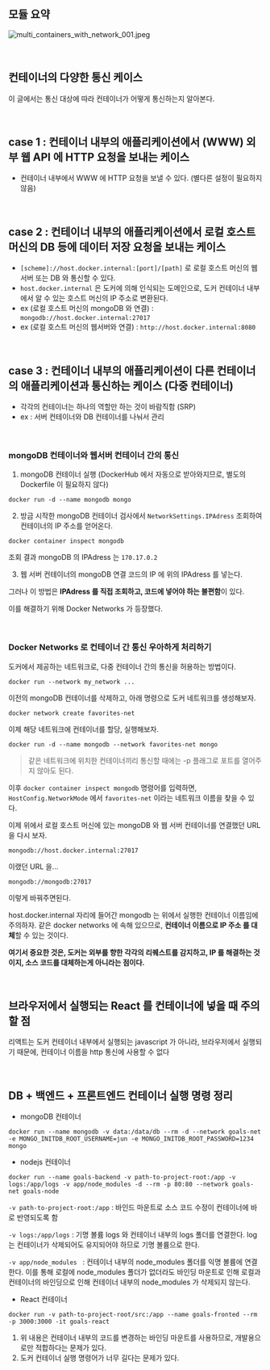 ## 모듈 요약

![multi_containers_with_network_001.jpeg](https://s3.ap-northeast-2.amazonaws.com/blog.resource/images/multi_containers_with_network_001.jpeg)







<br />

## 컨테이너의 다양한 통신 케이스

이 글에서는 통신 대상에 따라 컨테이너가 어떻게 통신하는지 알아본다.







<br />

## case 1 : 컨테이너 내부의 애플리케이션에서 (WWW) 외부 웹 API 에 HTTP 요청을 보내는 케이스

* 컨테이너 내부에서 WWW 에 HTTP 요청을 보낼 수 있다. (별다른 설정이 필요하지 않음)



<br />

## case 2 : 컨테이너 내부의 애플리케이션에서 로컬 호스트 머신의 DB 등에 데이터 저장 요청을 보내는 케이스

* `[scheme]://host.docker.internal:[port]/[path]`  로 로컬 호스트 머신의 웹 서버 또는 DB 와 통신할 수 있다.
* `host.docker.internal` 은 도커에 의해 인식되는 도메인으로, 도커 컨테이너 내부에서 알 수 있는 호스트 머신의 IP 주소로 변환된다.
* ex (로컬 호스트 머신의 mongoDB 와 연결) : `mongodb://host.docker.internal:27017`
* ex (로컬 호스트 머신의 웹서버와 연결) :  `http://host.docker.internal:8080`



<br />

## case 3 : 컨테이너 내부의 애플리케이션이 다른 컨테이너의 애플리케이션과 통신하는 케이스 (다중 컨테이너)

* 각각의 컨테이너는 하나의 역할만 하는 것이 바람직함 (SRP) 
* ex : 서버 컨테이너와 DB 컨테이너를 나눠서 관리



<br />

### mongoDB 컨테이너와 웹서버 컨테이너 간의 통신

1. mongoDB 컨테이너 실행  (DockerHub 에서 자동으로 받아와지므로, 별도의 Dockerfile 이 필요하지 않다)

```shell
docker run -d --name mongodb mongo
```



2. 방금 시작한 mongoDB 컨테이너 검사에서 `NetworkSettings.IPAdress` 조회하여 컨테이너의 IP 주소를 얻어온다.

```shell
docker container inspect mongodb
```

조회 결과 mongoDB 의 IPAdress 는 `170.17.0.2`

3. 웹 서버 컨테이너의 mongoDB 연결 코드의 IP 에 위의 IPAdress 를 넣는다.

그러나 이 방법은 **IPAdress 를 직접 조회하고, 코드에 넣어야 하는 불편함**이 있다.

이를 해결하기 위해 Docker Networks 가 등장했다.



<br />

### Docker Networks 로 컨테이너 간 통신 우아하게 처리하기

도커에서 제공하는 네트워크로, 다중 컨테이너 간의 통신을 허용하는 방법이다.

```shell
docker run --network my_network ...
```



이전의 mongoDB 컨테이너를 삭제하고, 아래 명령으로 도커 네트워크를 생성해보자.

```shell
docker network create favorites-net
```



이제 해당 네트워크에 컨테이너를 할당, 실행해보자.

```shell
docker run -d --name mongodb --network favorites-net mongo
```

> 같은 네트워크에 위치한 컨테이너끼리 통신할 때에는 -p 플래그로 포트를 열어주지 않아도 된다.



이후 `docker container inspect mongodb` 명령어를 입력하면, `HostConfig.NetworkMode` 에서 `favorites-net` 이라는 네트워크 이름을 찾을 수 있다.

이제 위에서 로컬 호스트 머신에 있는 mongoDB 와 웹 서버 컨테이너를 연결했던 URL 을 다시 보자.

 `mongodb://host.docker.internal:27017` 

이랬던 URL 을...

`mongodb://mongodb:27017`

이렇게 바꿔주면된다. 



host.docker.internal 자리에 들어간 mongodb 는 위에서 실행한 컨테이너 이름임에 주의하자. 같은 docker networks 에 속해 있으므로, **컨테이너 이름으로 IP 주소 를 대체**할 수 있는 것이다.



**여기서 중요한 것은, 도커는 외부를 향한 각각의 리퀘스트를 감지하고, IP 를 해결하는 것이지, 소스 코드를 대체하는게 아니라는 점이다.**



<br />



## 브라우저에서 실행되는 React 를 컨테이너에 넣을 때 주의할 점

리액트는 도커 컨테이너 내부에서 실행되는 javascript 가 아니라, 브라우저에서 실행되기 때문에, 컨테이너 이름을 http 통신에 사용할 수 없다



<br />



## DB + 백엔드 + 프론트엔드 컨테이너 실행 명령 정리

* mongoDB 컨테이너

```shell
docker run --name mongodb -v data:/data/db --rm -d --network goals-net -e MONGO_INITDB_ROOT_USERNAME=jun -e MONGO_INITDB_ROOT_PASSWORD=1234 mongo
```

* nodejs 컨테이너

```shell
docker run --name goals-backend -v path-to-project-root:/app -v logs:/app/logs -v app/node_modules -d --rm -p 80:80 --network goals-net goals-node
```

`-v path-to-project-root:/app` : 바인드 마운트로 소스 코드 수정이 컨테이너에 바로 반영되도록 함

`-v logs:/app/logs` : 기명 볼륨 logs 와 컨테이너 내부의 logs 폴더를 연결한다. log 는 컨테이너가 삭제되어도 유지되어야 하므로 기명 볼륨으로 한다.

`-v app/node_modules ` : 컨테이너 내부의 node_modules 폴더를 익명 볼륨에 연결한다. 이를 통해 로컬에 node_modules 폴더가 없더라도 바인딩 마운트로 인해 로컬과 컨테이너의 바인딩으로 인해 컨테이너 내부의 node_modules 가 삭제되지 않는다.  

* React 컨테이너 

```shell
docker run -v path-to-project-root/src:/app --name goals-fronted --rm -p 3000:3000 -it goals-react
```





1. 위 내용은 컨테이너 내부의 코드를 변경하는 바인딩 마운트를 사용하므로, 개발용으로만 적합하다는 문제가 있다.
2. 도커 컨테이너 실행 명령어가 너무 길다는 문제가 있다.
